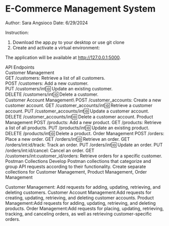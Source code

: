 # E-Commerce Management System
Author: Sara Angsioco 
Date: 6/29/2024

Instruction:
1. Download the app.py to your desktop or use git clone
2. Create and activate a virtual environment:

The application will be available at http://127.0.0.1:5000.

API Endpoints \
Customer Management\
GET /customers: Retrieve a list of all customers.\
POST /customers: Add a new customer.\
PUT /customers/int:id: Update an existing customer.\
DELETE /customers/int:id: Delete a customer.\
Customer Account Management\\
POST /customer_accounts: Create a new customer account.
GET /customer_accounts/int:id: Retrieve a customer account.
PUT /customer_accounts/int:id: Update a customer account.
DELETE /customer_accounts/int:id: Delete a customer account.
Product Management
POST /products: Add a new product.
GET /products: Retrieve a list of all products.
PUT /products/int:id: Update an existing product.
DELETE /products/int:id: Delete a product.
Order Management
POST /orders: Place a new order.
GET /orders/int:id: Retrieve an order.
GET /orders/int:id/track: Track an order.
PUT /orders/int:id: Update an order.
PUT /orders/int:id/cancel: Cancel an order.
GET /customers/int:customer_id/orders: Retrieve orders for a specific customer.
Postman Collections
Develop Postman collections that categorize and group API requests according to their functionality. Create separate collections for Customer Management, Product Management, Order Management

Customer Management: Add requests for adding, updating, retrieving, and deleting customers.
Customer Account Management:Add requests for creating, updating, retrieving, and deleting customer accounts.
Product Management:Add requests for adding, updating, retrieving, and deleting products.
Order Management:Add requests for placing, updating, retrieving, tracking, and canceling orders, as well as retrieving customer-specific orders.
